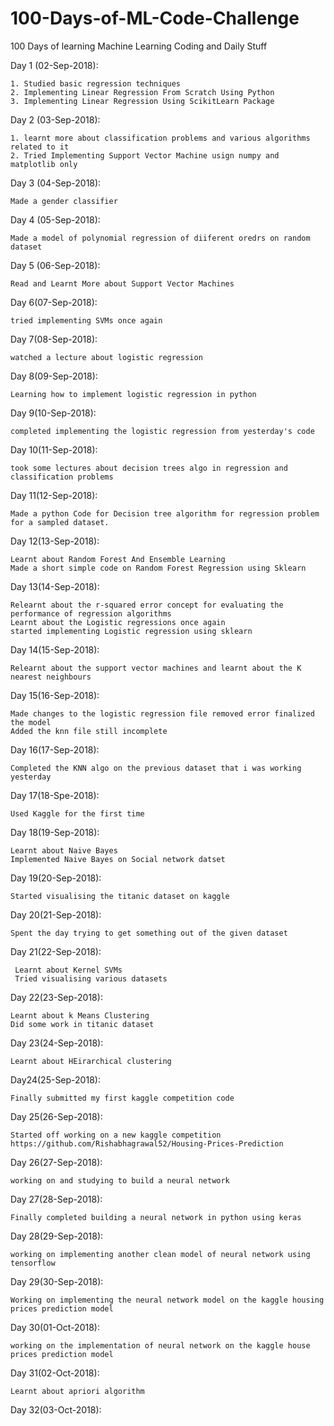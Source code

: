 # 100-Days-of-ML-Code-Challenge
   100 Days of learning Machine Learning Coding and Daily Stuff
 
 
   Day 1 (02-Sep-2018):
 
    1. Studied basic regression techniques
    2. Implementing Linear Regression From Scratch Using Python
    3. Implementing Linear Regression Using ScikitLearn Package
   
   Day 2 (03-Sep-2018):
	
	1. learnt more about classification problems and various algorithms related to it
	2. Tried Implementing Support Vector Machine usign numpy and matplotlib only

   Day 3 (04-Sep-2018):
	
	Made a gender classifier
   
   Day 4 (05-Sep-2018):
   
   	Made a model of polynomial regression of diiferent oredrs on random dataset
	
   Day 5 (06-Sep-2018):
	
	Read and Learnt More about Support Vector Machines

   Day 6(07-Sep-2018):
	
	tried implementing SVMs once again
   
   Day 7(08-Sep-2018):
   	
	watched a lecture about logistic regression

   Day 8(09-Sep-2018):
   
	Learning how to implement logistic regression in python
	
   Day 9(10-Sep-2018):
   	
	completed implementing the logistic regression from yesterday's code

   Day 10(11-Sep-2018):
	
	took some lectures about decision trees algo in regression and classification problems
	
   Day 11(12-Sep-2018):
   
    Made a python Code for Decision tree algorithm for regression problem for a sampled dataset.
    
   Day 12(13-Sep-2018):
	
	Learnt about Random Forest And Ensemble Learning
	Made a short simple code on Random Forest Regression using Sklearn
	
   Day 13(14-Sep-2018):
    
    Relearnt about the r-squared error concept for evaluating the performance of regression algorithms
    Learnt about the Logistic regressions once again
    started implementing Logistic regression using sklearn
	
   Day 14(15-Sep-2018):
   
    Relearnt about the support vector machines and learnt about the K nearest neighbours
    
   Day 15(16-Sep-2018):
   
    Made changes to the logistic regression file removed error finalized the model
    Added the knn file still incomplete
   
   Day 16(17-Sep-2018):
   
	Completed the KNN algo on the previous dataset that i was working yesterday
	
   Day 17(18-Spe-2018):
    
	Used Kaggle for the first time
	
   Day 18(19-Sep-2018):
	 
	Learnt about Naive Bayes
	Implemented Naive Bayes on Social network datset
	 
   Day 19(20-Sep-2018):

	Started visualising the titanic dataset on kaggle
	 
   Day 20(21-Sep-2018):
	
	Spent the day trying to get something out of the given dataset
	 
   Day 21(22-Sep-2018):
	 
	 Learnt about Kernel SVMs
	 Tried visualising various datasets
	 
   Day 22(23-Sep-2018):
   
	Learnt about k Means Clustering
	Did some work in titanic dataset
	
   Day 23(24-Sep-2018):
   
	Learnt about HEirarchical clustering
	
   Day24(25-Sep-2018):
   
	Finally submitted my first kaggle competition code
    
   Day 25(26-Sep-2018):

    Started off working on a new kaggle competition
    https://github.com/Rishabhagrawal52/Housing-Prices-Prediction
    
   Day 26(27-Sep-2018):
    
    working on and studying to build a neural network
    
   Day 27(28-Sep-2018):

    Finally completed building a neural network in python using keras
   
   Day 28(29-Sep-2018):

    working on implementing another clean model of neural network using tensorflow
   
   Day 29(30-Sep-2018):
   
    Working on implementing the neural network model on the kaggle housing prices prediction model
   
   Day 30(01-Oct-2018):
   
    working on the implementation of neural network on the kaggle house prices prediction model
	
   Day 31(02-Oct-2018):
   
	Learnt about apriori algorithm
	
   Day 32(03-Oct-2018):
   

   
    